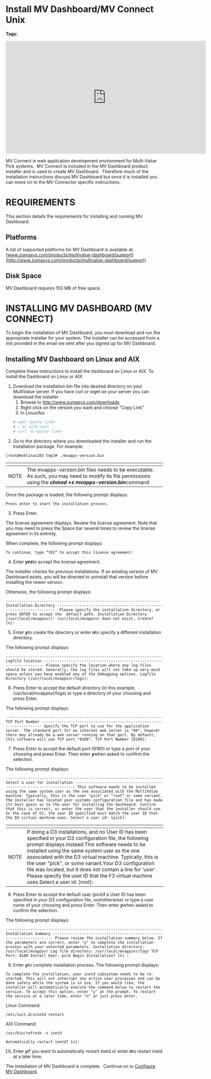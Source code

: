 # Install MV Dashboard/MV Connect Unix

<PageHeader />

**Tags:**
<badge text='connect' vertical='middle' />
<badge text='dashboard' vertical='middle' />
<badge text='mvdashboard' vertical='middle' />
<badge text='mvconnect' vertical='middle' />

<iframe width="640" height="360" src="https://www.youtube.com/embed/qUA49EaLvC8" frameborder="0" allow="accelerometer; autoplay; encrypted-media; gyroscope; picture-in-picture" allowfullscreen></iframe>

MV Connect is web application development environment for Multi-Value Pick systems.  MV Connect is included in the MV Dashboard product installer and is used to create MV Dashboard.  Therefore much of the installation instructions discuss MV Dashboard but once it is installed you can move on to the MV Connector specific instructions.

# **REQUIREMENTS**

This section details the requirements for installing and running MV Dashboard.

## **Platforms**

A list of supported platforms for MV Dashboard is available at: [www.zumasys.com/products/multivalue-dashboard/support](http://www.zumasys.com/products/multivalue-dashboard/support)

## **Disk Space**

MV Dashboard requires 150 MB of free space.

# **INSTALLING MV DASHBOARD (MV CONNECT)**

To begin the installation of MV Dashboard, you must download and run the appropriate installer for your system. The installer can be accessed from a link provided in the email we sent after you signed up for MV Dashboard.



## **Installing MV Dashboard on Linux and AIX**

Complete these instructions to install the dashboard on Linux or AIX. To install the Dashboard on Linux or AIX:

1. Download the installation bin file into desired directory on your MultiValue server.  If you have curl or wget on your server you can download the installer
   1. Browse to http://www.zumasys.com/downloads
   2. Right click on the version you want and choose "Copy Link"
   3. In Linux/Aix
   ```bash
   # wget <paste link>
   # ; or with curl
   # curl -O <paste link>
2. Go to the directory where you downloaded the installer and run the installation package. For example:




```
[root@mvblinux203 tmp]# ./mvapps-version.bin
```




| <!---->  | <!---->                                                                                                                                                        |
| -------- | -------------------------------------------------------------------------------------------------------------------------------------------------------------- |
| NOTE<br> | The mvapps-*version*.bin files needs to be executable. As such, you may need to modify its file permissions using the ***chmod +x mvapps-version.bin***command |


Once the package is loaded, the following prompt displays:

```
Press enter to start the installation process.
```

3. Press Enter.

The license agreement displays. Review the license agreement. Note that you may need to press the Space bar several times to review the license agreement in its entirety.

When complete, the following prompt displays:

```
To continue, type “YES” to accept this license agreement:
```

4. Enter ***yes***to accept the license agreement.

The installer checks for previous installations. If an existing version of MV Dashboard exists, you will be directed to uninstall that version before installing the newer version.

Otherwise, the following prompt displays:

```
--------------------------------------------------------------------- Installation Directory ---------------------------------------------------------------------- Please specify the installation directory, or press ENTER to accept the  default path. Installation Directory [/usr/local/mvappsvr]: /usr/local/mvappsvr does not exist, Create? [n]:
```

5. Enter ***y***to create the directory or enter ***n***to specify a different installation directory.

The following prompt displays:

```
---------------------------------------------------------------------- Logfile location ---------------------------------------------------------------------- Please specify the location where any log files should be stored. Generally, the log files will not take up very much space unless you have enabled any of the debugging options. Logfile Directory [/usr/local/mvappsvr/logs]:
```

6. Press Enter to accept the default directory (in this example, /usr/local/mvappsvr/logs) or type a directory of your choosing and press Enter.

The following prompt displays:

```
---------------------------------------------------------------------- TCP Port Number ---------------------------------------------------------------------- Specify the TCP port to use for the application server. The standard port for an internet web server is "80", however there may already be a web server running on that port. By default, this software will use TCP port "8180". TCP Port Number [8180]:
```

7. Press Enter to accept the default port (8180) or type a port of your choosing and press Enter. Then enter ***y***when asked to confirm the selection.

The following prompt displays:

```
---------------------------------------------------------------------- Select a user for installation ---------------------------------------------------------------------- This software needs to be installed using the same system user as the one associated with the MultiValue machine. Typically, this is the user "pick" or “root” or some variant. The installer has located your systems configuration file and has made its best guess as to the user for installing the dashboard. Confirm that this is correct, or enter the user that the installer should use. In the case of D3, the user ID specified must match the user ID that the D3 virtual machine uses. Select a user id: [pick]:
```


| <!----> | <!---->                                                                                                                                                                                                                                                                                                                                                                                                                                                                            |
| ------- | ---------------------------------------------------------------------------------------------------------------------------------------------------------------------------------------------------------------------------------------------------------------------------------------------------------------------------------------------------------------------------------------------------------------------------------------------------------------------------------- |
| NOTE    | If doing a D3 installations, and no User ID has been specified in your D3 configuration file, the following prompt displays instead:This software needs to be installed using the same system user as the one associated with the D3 virtual machine. Typically, this is the user "pick", or some variant.Your D3 configuration file was located, but it does not contain a line for 'user'. Please specify the user ID that the F3 virtual machine uses.Select a user id: [root]: |


8. Press Enter to accept the default user (*pick*if a User ID has been specified in your D3 configuration file, *root*otherwise) or type a user name of your choosing and press Enter. Then enter ***y***when asked to confirm the selection.

The following prompt displays:

```
---------------------------------------------------------------------- Installation Summary ---------------------------------------------------------------------- Please review the installation summary below. If the parameters are correct, enter "y" to complete the installation process with your selected parameters. Installation directory: /usr/local/mvappsvr Log file directory: /usr/local/mvappsvr/logs TCP Port: 8180 Install User: pick Begin Installation? [n] :
```

9. Enter ***y***to complete installation process. The following prompt displays:

```
To complete the installation, your inetd subsystem needs to be re-started. This will not interrupt any active user processes and can be done safely while the system is in use. If you would like, the installer will automatically execute the command below to restart the service. To accept this option, enter "y" at the prompt. To restart the service at a later time, enter "n" or just press enter.
```

Linux Command:

```
/etc/init.d/xinetd restart 
```

AIX Command:

```
/usr/bin/refresh -s inetd 
```

```
Automatically restart inetd? [n]:
```

10. Enter ***y***if you want to automatically restart inetd or enter ***n***to restart inetd at a later time.

The installation of MV Dashboard is complete.  Continue on to [Configure MV Dashboard](./../../configuration/README.md).
<PageFooter />
